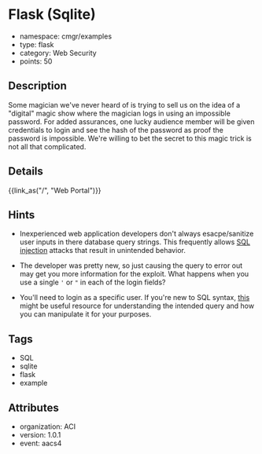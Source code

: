 # Flask (Sqlite)

- namespace: cmgr/examples
- type: flask
- category: Web Security
- points: 50

## Description

Some magician we've never heard of is trying to sell us on the idea of a
"digital" magic show where the magician logs in using an impossible
password.  For added assurances, one lucky audience member will be given
credentials to login and see the hash of the password as proof the password is
impossible.  We're willing to bet the secret to this magic trick is not all
that complicated.

## Details

{{link_as("/", "Web Portal")}}

## Hints

- Inexperienced web application developers don't always esacpe/sanitize user inputs in there database query strings.  This frequently allows [SQL injection](https://en.wikipedia.org/wiki/SQL_injection) attacks that result in unintended behavior.

- The developer was pretty new, so just causing the query to error out may get you more information for the exploit.  What happens when you use a single `'` or `"` in each of the login fields?

- You'll need to login as a specific user.  If you're new to SQL syntax, [this](https://www.w3schools.com/sql/sql_where.asp) might be useful resource for understanding the intended query and how you can manipulate it for your purposes.

## Tags

- SQL
- sqlite
- flask
- example

## Attributes

- organization: ACI
- version: 1.0.1
- event: aacs4
